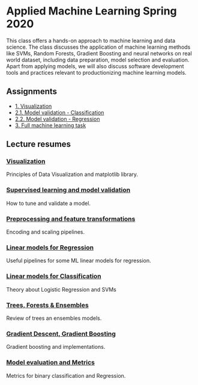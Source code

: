 # Applied Machine Learning Spring 2020

This class offers a hands-on approach to machine learning and data science. The class discusses the application of machine learning methods like SVMs, Random Forests, Gradient Boosting and neural networks on real world dataset, including data preparation, model selection and evaluation. Apart from applying models, we will also discuss software development tools and practices relevant to productionizing machine learning models.

## Assignments
- [1. Visualization](https://github.com/leogcalderon/Applied_ML2020/blob/master/Visualization/Assignment%201%20-%20Visualization.ipynb)
- [2.1. Model validation - Classification](https://github.com/leogcalderon/Applied_ML2020/blob/master/Preprocessing/Assignment%202%20-%20Classification.ipynb)
- [2.2. Model validation - Regression](https://github.com/leogcalderon/Applied_ML2020/blob/master/Preprocessing/Assignment%202%20-%20Regression.ipynb)
- [3. Full machine learning task](https://github.com/leogcalderon/Applied_ML2020/blob/master/Evaluation/Assignment%203%20-%20Full%20ML%20task.ipynb)

## Lecture resumes
### [Visualization](Visualization/)
Principles of Data Visualization and matplotlib library.

### [Supervised learning and model validation](Model_validation/)
How to tune and validate a model.

### [Preprocessing and feature transformations](Preprocessing/)
Encoding and scaling pipelines.

### [Linear models for Regression](LM_Regression/)
Useful pipelines for some ML linear models for regression.

### [Linear models for Classification](LM_Classification/)
Theory about Logistic Regression and SVMs

### [Trees, Forests & Ensembles](Ensembles/)
Review of trees an ensembles models.

### [Gradient Descent, Gradient Boosting](Boosting/)
Gradient boosting and implementations.

### [Model evaluation and Metrics](Evaluation/)
Metrics for binary classification and Regression.
